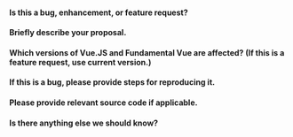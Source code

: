 #### Is this a bug, enhancement, or feature request?

#### Briefly describe your proposal.

#### Which versions of Vue.JS and Fundamental Vue are affected? (If this is a feature request, use current version.)

#### If this is a bug, please provide steps for reproducing it.

#### Please provide relevant source code if applicable.

#### Is there anything else we should know?

